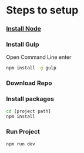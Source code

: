 # Steps to setup

### [Install Node](https://nodejs.org/en/)

### Install Gulp

Open Command Line enter 
```bash
npm install -g gulp
```

### Download Repo

### Install packages

```bash
cd [project path]
npm install
```

### Run Project

```bash
npm run dev
```